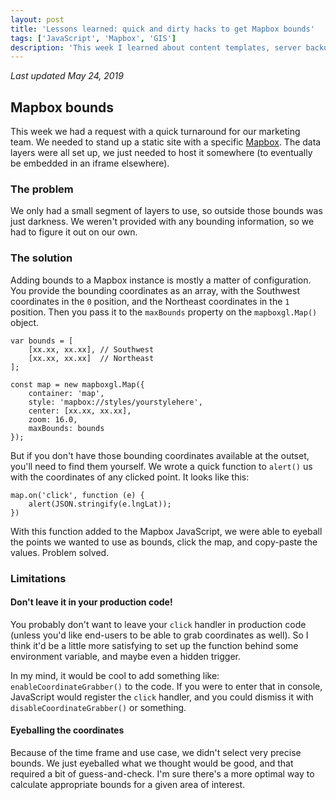 ```yaml
---
layout: post
title: 'Lessons learned: quick and dirty hacks to get Mapbox bounds'
tags: ['JavaScript', 'Mapbox', 'GIS']
description: 'This week I learned about content templates, server backups with S3, and Internet Explorer testing on Macs.'
---
```

*Last updated May 24, 2019*

## Mapbox bounds

This week we had a request with a quick turnaround for our marketing team. We needed to stand up a static site with a specific [Mapbox](https://www.mapbox.com/). The data layers were all set up, we just needed to host it somewhere (to eventually be embedded in an iframe elsewhere). 

### The problem 

We only had a small segment of layers to use, so outside those bounds was just darkness. We weren't provided with any bounding information, so we had to figure it out on our own. 

### The solution 

Adding bounds to a Mapbox instance is mostly a matter of configuration. You provide the bounding coordinates as an array, with the Southwest coordinates in the `0` position, and the Northeast coordinates in the `1` position. Then you pass it to the `maxBounds` property on the `mapboxgl.Map()` object. 

```
var bounds = [
    [xx.xx, xx.xx], // Southwest
    [xx.xx, xx.xx]  // Northeast
];

const map = new mapboxgl.Map({
    container: 'map',
    style: 'mapbox://styles/yourstylehere',
    center: [xx.xx, xx.xx],
    zoom: 16.0,
    maxBounds: bounds
});
```

But if you don't have those bounding coordinates available at the outset, you'll need to find them yourself. We wrote a quick function to `alert()` us with the coordinates of any clicked point. It looks like this: 

```
map.on('click', function (e) {
    alert(JSON.stringify(e.lngLat));
})
```

With this function added to the Mapbox JavaScript, we were able to eyeball the points we wanted to use as bounds, click the map, and copy-paste the values. Problem solved. 

### Limitations

#### Don't leave it in your production code! 

You probably don't want to leave your `click` handler in production code (unless you'd like end-users to be able to grab coordinates as well). So I think it'd be a little more satisfying to set up the function behind some environment variable, and maybe even a hidden trigger. 

In my mind, it would be cool to add something like: `enableCoordinateGrabber()` to the code. If you were to enter that in console, JavaScript would register the `click` handler, and you could dismiss it with `disableCoordinateGrabber()` or something. 


#### Eyeballing the coordinates 

Because of the time frame and use case, we didn't select very precise bounds. We just eyeballed what we thought would be good, and that required a bit of guess-and-check. I'm sure there's a more optimal way to calculate appropriate bounds for a given area of interest. 
